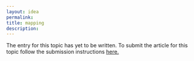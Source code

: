```yaml
---
layout: idea
permalink:
title: mapping
description:
---
```


The entry for this topic has yet to be written. To submit the article for this topic follow the submission instructions <a href="{{site.url}}{{site.baseurl}}/submissions-idea" target="_blank">here.</a>

